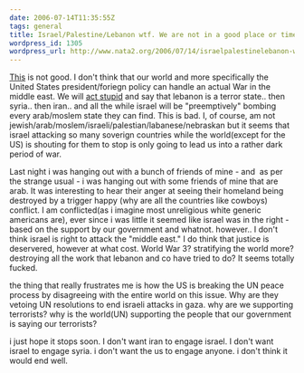 ```yaml
---
date: 2006-07-14T11:35:55Z
tags: general
title: Israel/Palestine/Lebanon wtf. We are not in a good place or time.
wordpress_id: 1305
wordpress_url: http://www.nata2.org/2006/07/14/israelpalestinelebanon-wtf-we-are-not-in-a-good-place-or-time/
---
```


<a href="http://apnews.myway.com/article/20060714/D8IROI9G0.html">This</a> is not good. I don't think that our world and more specifically the United States president/foriegn policy can handle an actual War in the middle east. We will <a href="http://www.breitbart.com/news/2006/07/13/060713195011.0bs4l5nz.html">act stupid</a> and say that lebanon is a terror state.. then syria.. then iran.. and all the while israel will be "preemptively" bombing every arab/moslem state they can find. This is bad. I, of course, am not jewish/arab/moslem/israeli/palestian/labanese/nebraskan but it seems that israel attacking so many soverign countries while the world(except for the US) is shouting for them to stop is only going to lead us into a rather dark period of war.

Last night i was hanging out with a bunch of friends of mine - and  as per the strange usual - i was hanging out with some friends of mine that are arab. It was interesting to hear their anger at seeing their homeland being destroyed by a trigger happy (why are all the countries like cowboys) conflict. I am conflicted(as i imagine most unreligious white generic americans are), ever since i was little it seemed like israel was in the right - based on the support by our government and whatnot. however.. I don't think israel is right to attack the "middle east." I do think that justice is deservered, however at what cost. World War 3? stratifying the world more? destroying all the work that lebanon and co have tried to do? It seems totally fucked.

the thing that really frustrates me is how the US is breaking the UN peace process by disagreeing with the entire world on this issue. Why are they vetoing UN resolutions to end israeli attacks in gaza. why are we supporting terrorists? why is the world(UN) supporting the people that our government is saying our terrorists?

i just hope it stops soon. I don't want iran to engage israel. I don't want israel to engage syria. i don't want the us to engage anyone. i don't think it would end well.
